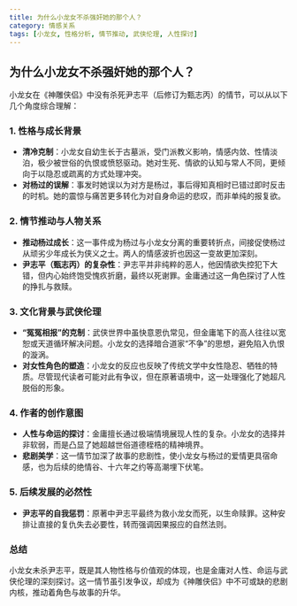 ```yaml
---
title: 为什么小龙女不杀强奸她的那个人？
category: 情感关系
tags: [小龙女, 性格分析, 情节推动, 武侠伦理, 人性探讨]
---
```

## 为什么小龙女不杀强奸她的那个人？
小龙女在《神雕侠侣》中没有杀死尹志平（后修订为甄志丙）的情节，可以从以下几个角度综合理解：

### 1. **性格与成长背景**
   - **清冷克制**：小龙女自幼生长于古墓派，受门派教义影响，情感内敛、性情淡泊，极少被世俗的仇恨或愤怒驱动。她对生死、情欲的认知与常人不同，更倾向于以隐忍或疏离的方式处理冲突。
   - **对杨过的误解**：事发时她误以为对方是杨过，事后得知真相时已错过即时反击的时机。她的震惊与痛苦更多转化为对自身命运的悲叹，而非单纯的报复欲。

### 2. **情节推动与人物关系**
   - **推动杨过成长**：这一事件成为杨过与小龙女分离的重要转折点，间接促使杨过从顽劣少年成长为侠义之士。两人的情感波折也因这一变故更加深刻。
   - **尹志平（甄志丙）的复杂性**：尹志平并非纯粹的恶人，他因情欲失控犯下大错，但内心始终饱受愧疚折磨，最终以死谢罪。金庸通过这一角色探讨了人性的挣扎与救赎。

### 3. **文化背景与武侠伦理**
   - **“冤冤相报”的克制**：武侠世界中虽快意恩仇常见，但金庸笔下的高人往往以宽恕或天道循环解决问题。小龙女的选择暗合道家“不争”的思想，避免陷入仇恨的漩涡。
   - **对女性角色的塑造**：小龙女的反应也反映了传统文学中女性隐忍、牺牲的特质。尽管现代读者可能对此有争议，但在原著语境中，这一处理强化了她超凡脱俗的形象。

### 4. **作者的创作意图**
   - **人性与命运的探讨**：金庸擅长通过极端情境展现人性的复杂。小龙女的选择并非软弱，而是凸显了她超越世俗道德桎梏的精神境界。
   - **悲剧美学**：这一情节加深了故事的悲剧性，使小龙女与杨过的爱情更具宿命感，也为后续的绝情谷、十六年之约等高潮埋下伏笔。

### 5. **后续发展的必然性**
   - **尹志平的自我惩罚**：原著中尹志平最终为救小龙女而死，以生命赎罪。这种安排让直接的复仇失去必要性，转而强调因果报应的自然法则。

### 总结
小龙女未杀尹志平，既是其人物性格与价值观的体现，也是金庸对人性、命运与武侠伦理的深刻探讨。这一情节虽引发争议，却成为《神雕侠侣》中不可或缺的悲剧内核，推动着角色与故事的升华。